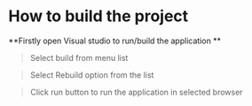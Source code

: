 # How to build the project 

**Firstly open Visual studio to run/build the application **

> Select build from menu list

> Select Rebuild option from the list 

> Click run button to run the application in selected browser

